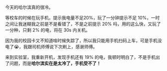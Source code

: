 今天的哈尔滨真的很冷。

等校车的时候在玩手机，提示我电量不足20%，玩了一分钟提示不足 10%，一时之间让我迷糊我之前是不是看错了，不是之前提示 20% 吗，用的这么快，又玩了一分种，只剩 2% 的电，将在 30s 内关机。

因为我的校园卡又不知道啥时候失踪了，所以我只能用手机扫码上车，可是手机没电了😭，我跟司机师傅说下次刷上，感谢师傅。

来到实验室，我重新开机，发现手机还有 19% 的电，我顿时明白了，不是手机出了问题，而是**哈尔滨实在是太冷了，手机受不了！**
